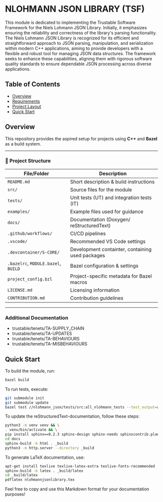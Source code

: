 # NLOHMANN JSON LIBRARY (TSF)

This module is dedicated to implementing the Trustable Software Framework for the Niels Lohmann JSON Library. Initially, it emphasizes ensuring the reliability and correctness of the library's parsing functionality. The Niels Lohmann JSON Library is recognized for its efficient and straightforward approach to JSON parsing, manipulation, and serialization within modern C++ applications, aiming to provide developers with a flexible and robust tool for managing JSON data structures. The framework seeks to enhance these capabilities, aligning them with rigorous software quality standards to ensure dependable JSON processing across diverse applications.

## Table of Contents

- [Overview](#overview)
- [Requirements](#requirements)
- [Project Layout](#project-layout)
- [Quick Start](#quick-start)

## Overview

This repository provides the aspired setup for projects using **C++** and **Bazel** as a build system.

---

### 📂 Project Structure

| File/Folder                         | Description                                       |
| ----------------------------------- | ------------------------------------------------- |
| `README.md`                         | Short description & build instructions            |
| `src/`                              | Source files for the module                       |
| `tests/`                            | Unit tests (UT) and integration tests (IT)        |
| `examples/`                         | Example files used for guidance                   |
| `docs/`                             | Documentation (Doxygen/ reStructuredText)         |
| `.github/workflows/`                | CI/CD pipelines                                   |
| `.vscode/`                          | Recommended VS Code settings                      |
| `.devcontainer/S-CORE/`             | Development containter, containing used packages  |
| `.bazelrc`, `MODULE.bazel`, `BUILD` | Bazel configuration & settings                    |
| `project_config.bzl`                | Project-specific metadata for Bazel macros        |
| `LICENSE.md`                        | Licensing information                             |
| `CONTRIBUTION.md`                   | Contribution guidelines                           |

---

### Additional Documentation

- trustable/tenets/TA-SUPPLY_CHAIN
- trustable/tenets/TA-UPDATES
- trustable/tenets/TA-BEHAVIOURS
- trustable/tenets/TA-MISBEHAVIOURS

## Quick Start

To build the module, run:

```bash
bazel build
```
To run tests, execute:

```bash
git submodule init
git submodule update
bazel test //nlohmann_json/tests/src:all_nlohmann_tests --test_output=all
```

To update the reStructuredText-documentation, follow these steps:

```bash
python3 -m venv venv && \
. venv/bin/activate && \
pip install sphinx==8.2.3 sphinx-design sphinx-needs sphinxcontrib.plantuml
cd docs
sphinx-build -b html . _build
python3 -m http.server --directory _build
```

To generate LaTeX documentation, use:
```bash
apt-get install texlive texlive-latex-extra texlive-fonts-recommended
sphinx-build -b latex . _build/latex
cd _build/latex
pdflatex nlohmannjsonlibrary.tex
```

Feel free to copy and use this Markdown format for your documentation purposes!
